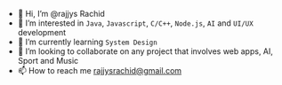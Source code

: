 - 👋 Hi, I’m @rajjys Rachid
- 👀 I’m interested in `Java`, `Javascript`, `C/C++`, `Node.js`, `AI` and `UI/UX` development
- 🌱 I’m currently learning `System Design`
- 💞️ I’m looking to collaborate on any project that involves web apps, AI, Sport and Music
- 📫 How to reach me rajjysrachid@gmail.com

<!---
rajjys/rajjys is a ✨ special ✨ repository because its `README.md` (this file) appears on your GitHub profile.
You can click the Preview link to take a look at your changes.
--->
